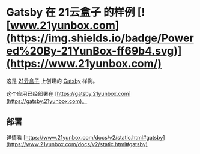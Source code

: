 
# Gatsby 在 21云盒子 的样例 [![www.21yunbox.com](https://img.shields.io/badge/Powered%20By-21YunBox-ff69b4.svg)](https://www.21yunbox.com/)


这是 [21云盒子](http://www.21yunbox.com/) 上创建的 [Gatsby](https://www.gatsbyjs.org/) 样例。

这个应用已经部署在 [https://gatsby.21yunbox.com](https://gatsby.21yunbox.com)。

## 部署

详情看 [https://www.21yunbox.com/docs/v2/static.html#gatsby](https://www.21yunbox.com/docs/v2/static.html#gatsby)
